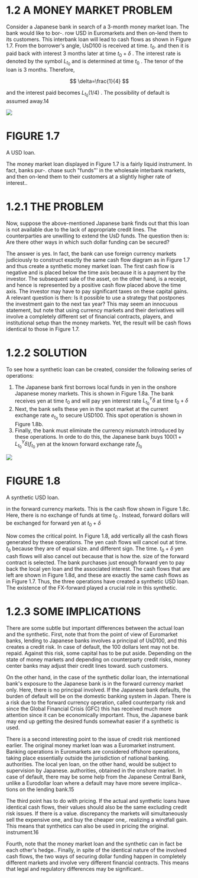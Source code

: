 # 1.2 A MONEY MARKET PROBLEM  

Consider a Japanese bank in search of a 3-month money market loan. The bank would like to bor-. row USD in Euromarkets and then on-lend them to its customers. This interbank loan will lead to cash flows as shown in Figure 1.7. From the borrower's angle, UsD100 is received at time. $t_{0}.$ and then it is paid back with interest 3 months later at time $t_{0}+\delta$ . The interest rate is denoted by the symbol $L_{t_{0}}$ and is determined at time $t_{0}$ . The tenor of the loan is 3 months. Therefore,  

$$
\delta=\frac{1}{4}
$$  

and the interest paid becomes $L_{t_{0}}(1/4)$ . The possibility of default is assumed away.14  

![](images/222790bdf5b349ae5feff0e91422b9095578263c986193bc68228b0ae3aeb6b3.jpg)  

# FIGURE 1.7  

A USD loan.  

The money market loan displayed in Figure 1.7 is a fairly liquid instrument. In fact, banks pur-. chase such "funds"' in the wholesale interbank markets, and then on-lend them to their customers at a slightly higher rate of interest..  

# 1.2.1 THE PROBLEM  

Now, suppose the above-mentioned Japanese bank finds out that this loan is not available due to the lack of appropriate credit lines. The counterparties are unwilling to extend the UsD funds. The question then is: Are there other ways in which such dollar funding can be secured?  

The answer is yes. In fact, the bank can use foreign currency markets judiciously to construct exactly the same cash flow diagram as in Figure 1.7 and thus create a synthetic money market loan. The first cash flow is negative and is placed below the time axis because it is a payment by the investor. The subsequent sale of the asset, on the other hand, is a receipt, and hence is represented by a positive cash flow placed above the time axis. The investor may have to pay significant taxes on these capital gains. A relevant question is then: Is it possible to use a strategy that postpones the investment gain to the next tax year? This may seem an innocuous statement, but note that using currency markets and their derivatives will involve a completely different set of financial contracts, players, and institutional setup than the money markets. Yet, the result will be cash flows identical to those in Figure 1.7.  

# 1.2.2 SOLUTION  

To see how a synthetic loan can be created, consider the following series of operations:  

1. The Japanese bank first borrows local funds in yen in the onshore Japanese money markets. This is shown in Figure 1.8a. The bank receives yen at time $t_{0}$ and will pay yen interest rate $L_{t_{0}}^{Y}\delta$ at time $t_{0}+\delta$   
2. Next, the bank sells these yen in the spot market at the current exchange rate $e_{t_{0}}$ to secure USD100. This spot operation is shown in Figure 1.8b.   
3. Finally, the bank must eliminate the currency mismatch introduced by these operations. In orde to do this, the Japanese bank buys $100(1+L_{t_{0}}^{Y}\delta)f_{t_{0}}$ yen at the known forward exchange rate $f_{t_{0}}$  

![](images/fc1ac72220aae73707f8df5fc51911aaf546afbc7bf2e882faba0c0135fbbc94.jpg)  

# FIGURE 1.8  

A synthetic USD loan.  

in the forward currency markets. This is the cash flow shown in Figure 1.8c. Here, there is no exchange of funds at time $t_{0}$ . Instead, forward dollars will be exchanged for forward yen at $t_{0}+\delta$  

Now comes the critical point. In Figure 1.8, add vertically all the cash flows generated by these operations. The yen cash flows will cancel out at time. $t_{0}$ because they are of equal size. and different sign. The time. $t_{0}+\delta$ yen cash flows will also cancel out because that is how the. size of the forward contract is selected. The bank purchases just enough forward yen to pay back the local yen loan and the associated interest. The cash flows that are left are shown in Figure 1.8d, and these are exactly the same cash flows as in Figure 1.7. Thus, the three operations have created a synthetic USD loan. The existence of the FX-forward played a crucial role in this synthetic.  

# 1.2.3 SOME IMPLICATIONS  

There are some subtle but important differences between the actual loan and the synthetic. First, note that from the point of view of Euromarket banks, lending to Japanese banks involves a principal of UsD100, and this creates a credit risk. In case of default, the 100 dollars lent may not be. repaid. Against this risk, some capital has to be put aside. Depending on the state of money markets and depending on counterparty credit risks, money center banks may adjust their credit lines toward. such customers.  

On the other hand, in the case of the synthetic dollar loan, the international bank's exposure to the Japanese bank is in the forward currency market only. Here, there is no principal involved. If the Japanese bank defaults, the burden of default will be on the domestic banking system in Japan. There is a risk due to the forward currency operation, called counterparty risk and since the Global Financial Crisis (GFC) this has received much more attention since it can be economically important. Thus, the Japanese bank may end up getting the desired funds somewhat easier if a synthetic is used.  

There is a second interesting point to the issue of credit risk mentioned earlier. The original money market loan was a Euromarket instrument. Banking operations in Euromarkets are considered offshore operations, taking place essentially outside the jurisdiction of national banking. authorities. The local yen loan, on the other hand, would be subject to supervision by Japanese. authorities, obtained in the onshore market. In case of default, there may be some help from the Japanese Central Bank, unlike a Eurodollar loan where a default may have more severe implica-. tions on the lending bank.15  

The third point has to do with pricing. If the actual and synthetic loans have identical cash flows, their values should also be the same excluding credit risk issues. If there is a value. discrepancy the markets will simultaneously sell the expensive one, and buy the cheaper one,. realizing a windfall gain. This means that synthetics can also be used in pricing the original. instrument.16  

Fourth, note that the money market loan and the synthetic can in fact be each other's hedge.. Finally, in spite of the identical nature of the involved cash flows, the two ways of securing dollar funding happen in completely different markets and involve very different financial contracts. This means that legal and regulatory differences may be significant..  
